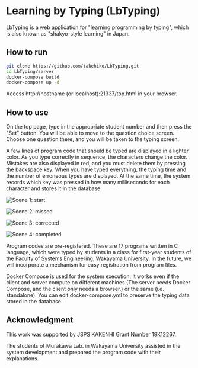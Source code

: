 # Learning by Typing (LbTyping)

LbTyping is a web application for "learning programming by typing", which is also known as "shakyo-style learning" in Japan.

## How to run

```sh
git clone https://github.com/takehiko/LbTyping.git
cd LbTyping/server
docker-compose build
docker-compose up -d
```

Access http&#58;//hostname (or localhost):21337/top.html in your browser.

## How to use

On the top page, type in the appropriate student number and then press the "Set" button. You will be able to move to the question choice screen. Choose one question there, and you will be taken to the typing screen.

A few lines of program code that should be typed are displayed in a lighter color. As you type correctly in sequence, the characters change the color. Mistakes are also displayed in red, and you must delete them by pressing the backspace key. When you have typed everything, the typing time and the number of erroneous types are displayed. At the same time, the system records which key was pressed in how many milliseconds for each character and stores it in the database.

![Scene 1: start](https://user-images.githubusercontent.com/57928/113510678-ee440400-9596-11eb-9fa5-65d0ab3a7b31.png)

![Scene 2: missed](https://user-images.githubusercontent.com/57928/113510685-f56b1200-9596-11eb-8775-92b97a3e92ac.png)

![Scene 3: corrected](https://user-images.githubusercontent.com/57928/113510687-f7cd6c00-9596-11eb-95a5-28c5ddd9a5f6.png)

![Scene 4: completed](https://user-images.githubusercontent.com/57928/113510690-f9972f80-9596-11eb-9396-07fc337ca52d.png)

Program codes are pre-registered. These are 17 programs written in C language, which were typed by students in a class for first-year students of the Faculty of Systems Engineering, Wakayama University. In the future, we will incorporate a mechanism for easy registration from program files.

Docker Compose is used for the system execution. It works even if the client and server compute on different machines (The server needs Docker Compose, and the client only needs a browser.) or the same (i.e. standalone). You can edit docker-compose.yml to preserve the typing data stored in the database.

## Acknowledgment

This work was supported by JSPS KAKENHI Grant Number [19K12267](https://kaken.nii.ac.jp/ja/grant/KAKENHI-PROJECT-19K12267/).

The students of Murakawa Lab. in Wakayama University assisted in the system development and prepared the program code with their explanations.

